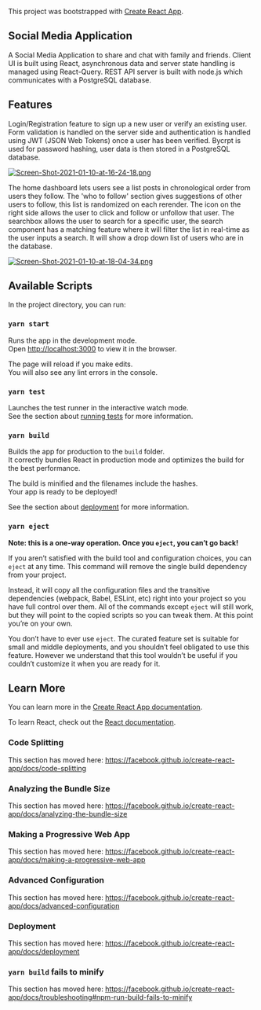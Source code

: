 This project was bootstrapped with [Create React App](https://github.com/facebook/create-react-app).

## Social Media Application

A Social Media Application to share and chat with family and friends. Client UI is built using React, asynchronous data and server state handling is managed using React-Query. REST API server is built with node.js which communicates with a PostgreSQL database.


## Features

 Login/Registration feature to sign up a new user or verify an existing user. Form validation is handled on the server side and authentication is handled using JWT   (JSON Web Tokens) once a user has been verified. Bycrpt is used for password hashing, user data is then stored in a PostgreSQL database.

[![Screen-Shot-2021-01-10-at-16-24-18.png](https://i.postimg.cc/x1XxVW5N/Screen-Shot-2021-01-10-at-16-24-18.png)](https://postimg.cc/QFrkpYRj)

 The home dashboard lets users see a list posts in chronological order from users they follow. The 'who to follow' section gives suggestions of other users to follow, this list is randomized on each rerender. The icon on the right side allows the user to click and follow or unfollow that user. The searchbox allows the user to search for a specific user, the search component has a matching feature where it will filter the list in real-time as the user inputs a search. It will show a drop down list of users who are in the database.
 
 [![Screen-Shot-2021-01-10-at-18-04-34.png](https://i.postimg.cc/yYSB3Fdk/Screen-Shot-2021-01-10-at-18-04-34.png)](https://postimg.cc/7fDjpJSk)


## Available Scripts

In the project directory, you can run:

### `yarn start`

Runs the app in the development mode.<br />
Open [http://localhost:3000](http://localhost:3000) to view it in the browser.

The page will reload if you make edits.<br />
You will also see any lint errors in the console.

### `yarn test`

Launches the test runner in the interactive watch mode.<br />
See the section about [running tests](https://facebook.github.io/create-react-app/docs/running-tests) for more information.

### `yarn build`

Builds the app for production to the `build` folder.<br />
It correctly bundles React in production mode and optimizes the build for the best performance.

The build is minified and the filenames include the hashes.<br />
Your app is ready to be deployed!

See the section about [deployment](https://facebook.github.io/create-react-app/docs/deployment) for more information.

### `yarn eject`

**Note: this is a one-way operation. Once you `eject`, you can’t go back!**

If you aren’t satisfied with the build tool and configuration choices, you can `eject` at any time. This command will remove the single build dependency from your project.

Instead, it will copy all the configuration files and the transitive dependencies (webpack, Babel, ESLint, etc) right into your project so you have full control over them. All of the commands except `eject` will still work, but they will point to the copied scripts so you can tweak them. At this point you’re on your own.

You don’t have to ever use `eject`. The curated feature set is suitable for small and middle deployments, and you shouldn’t feel obligated to use this feature. However we understand that this tool wouldn’t be useful if you couldn’t customize it when you are ready for it.

## Learn More

You can learn more in the [Create React App documentation](https://facebook.github.io/create-react-app/docs/getting-started).

To learn React, check out the [React documentation](https://reactjs.org/).

### Code Splitting

This section has moved here: https://facebook.github.io/create-react-app/docs/code-splitting

### Analyzing the Bundle Size

This section has moved here: https://facebook.github.io/create-react-app/docs/analyzing-the-bundle-size

### Making a Progressive Web App

This section has moved here: https://facebook.github.io/create-react-app/docs/making-a-progressive-web-app

### Advanced Configuration

This section has moved here: https://facebook.github.io/create-react-app/docs/advanced-configuration

### Deployment

This section has moved here: https://facebook.github.io/create-react-app/docs/deployment

### `yarn build` fails to minify

This section has moved here: https://facebook.github.io/create-react-app/docs/troubleshooting#npm-run-build-fails-to-minify
